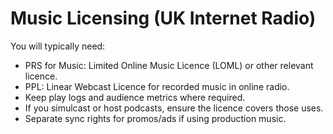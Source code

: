 # Music Licensing (UK Internet Radio)

You will typically need:
- PRS for Music: Limited Online Music Licence (LOML) or other relevant licence.
- PPL: Linear Webcast Licence for recorded music in online radio.
- Keep play logs and audience metrics where required.
- If you simulcast or host podcasts, ensure the licence covers those uses.
- Separate sync rights for promos/ads if using production music.

